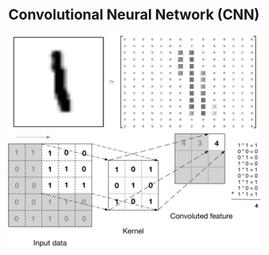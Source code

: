 # Convolutional Neural Network (CNN)

![Alt text](bildeAvKonverteringFraBildeTilMatrise.png?raw=true "Hvordan man konverter fra bilde til matrise")
![Alt text](cnnOperasjon.png?raw=true "Hvordan man tolker matrisen")
